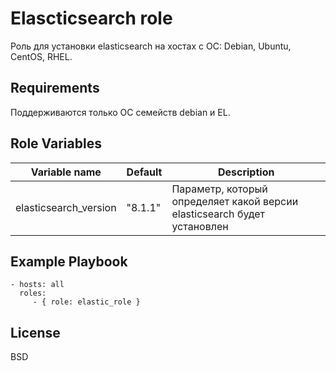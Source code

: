 Elascticsearch role
=========

Роль для установки elasticsearch на хостах с ОС: Debian, Ubuntu, CentOS, RHEL.

Requirements
------------

Поддерживаются только ОС семейств debian и EL.

Role Variables
--------------

| Variable name | Default | Description |
|-----------------------|----------|-------------------------|
| elasticsearch_version | "8.1.1" | Параметр, который определяет какой версии elasticsearch будет установлен |

Example Playbook
----------------

    - hosts: all
      roles:
         - { role: elastic_role }

License
-------

BSD


